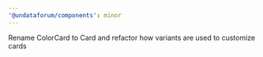 ```yaml
---
'@undataforum/components': minor
---
```


Rename ColorCard to Card and refactor how variants are used to customize cards
